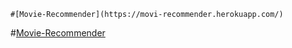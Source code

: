 ```
#[Movie-Recommender](https://movi-recommender.herokuapp.com/)
```

#[Movie-Recommender](https://movi-recommender.herokuapp.com/)
